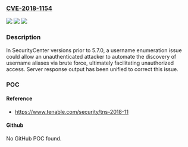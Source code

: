 ### [CVE-2018-1154](https://cve.mitre.org/cgi-bin/cvename.cgi?name=CVE-2018-1154)
![](https://img.shields.io/static/v1?label=Product&message=SecurityCenter&color=blue)
![](https://img.shields.io/static/v1?label=Version&message=n%2Fa&color=blue)
![](https://img.shields.io/static/v1?label=Vulnerability&message=Username%20Enumeration&color=brighgreen)

### Description

In SecurityCenter versions prior to 5.7.0, a username enumeration issue could allow an unauthenticated attacker to automate the discovery of username aliases via brute force, ultimately facilitating unauthorized access. Server response output has been unified to correct this issue.

### POC

#### Reference
- https://www.tenable.com/security/tns-2018-11

#### Github
No GitHub POC found.

